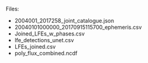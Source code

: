Files:
- 2004001_2017258_joint_catalogue.json
- 20040101000000_20170915115700_ephemeris.csv
- Joined_LFEs_w_phases.csv
- lfe_detections_unet.csv
- LFEs_joined.csv
- poly_flux_combined.ncdf